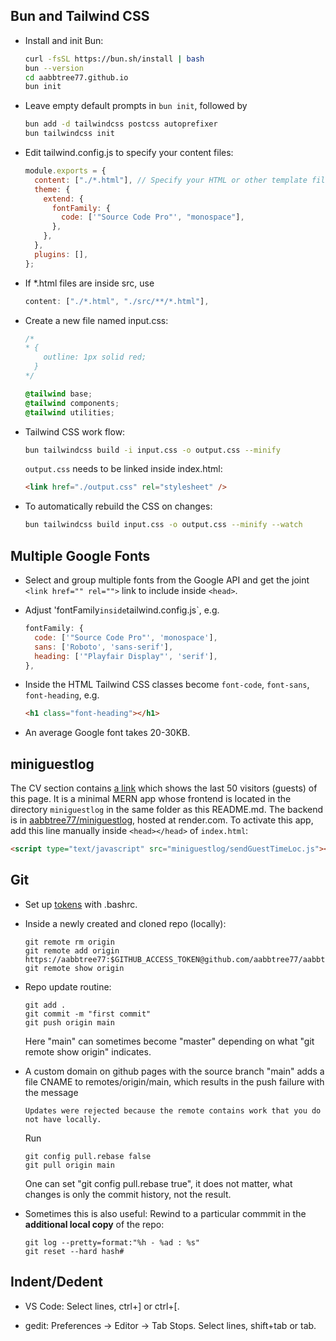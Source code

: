 ## Bun and Tailwind CSS

- Install and init Bun:

  ```bash
  curl -fsSL https://bun.sh/install | bash
  bun --version
  cd aabbtree77.github.io
  bun init
  ```

- Leave empty default prompts in `bun init`, followed by

  ```bash
  bun add -d tailwindcss postcss autoprefixer
  bun tailwindcss init
  ```

- Edit tailwind.config.js to specify your content files:

  ```javascript
  module.exports = {
    content: ["./*.html"], // Specify your HTML or other template files here
    theme: {
      extend: {
        fontFamily: {
          code: ['"Source Code Pro"', "monospace"],
        },
      },
    },
    plugins: [],
  };
  ```

- If \*.html files are inside src, use

  ```javascript
  content: ["./*.html", "./src/**/*.html"],
  ```

- Create a new file named input.css:

  ```css
  /*
  * {
      outline: 1px solid red;
    }
  */

  @tailwind base;
  @tailwind components;
  @tailwind utilities;
  ```

- Tailwind CSS work flow:

  ```bash
  bun tailwindcss build -i input.css -o output.css --minify
  ```

  `output.css` needs to be linked inside index.html:

  ```html
  <link href="./output.css" rel="stylesheet" />
  ```

- To automatically rebuild the CSS on changes:

  ```bash
  bun tailwindcss build input.css -o output.css --minify --watch
  ```

## Multiple Google Fonts

- Select and group multiple fonts from the Google API and get the joint `<link href="" rel="">` link to include inside `<head>`.

- Adjust 'fontFamily`inside`tailwind.config.js`, e.g.

  ```javascript
  fontFamily: {
    code: ['"Source Code Pro"', 'monospace'],
    sans: ['Roboto', 'sans-serif'],
    heading: ['"Playfair Display"', 'serif'],
  },
  ```

- Inside the HTML Tailwind CSS classes become `font-code`, `font-sans`, `font-heading`, e.g.

  ```html
  <h1 class="font-heading"></h1>
  ```

- An average Google font takes 20-30KB.  

## miniguestlog

The CV section contains [a link](https://aabbtree77.github.io/miniguestlog/loadGuestsSpinner.html) which shows the last 50 visitors (guests) of this page. It is a minimal MERN app whose frontend is located in the directory `miniguestlog` in the same folder as this README.md. The backend is in [aabbtree77/miniguestlog](https://github.com/aabbtree77/miniguestlog), hosted at render.com. To activate this app, add this line manually inside `<head></head>` of `index.html`:

```html
<script type="text/javascript" src="miniguestlog/sendGuestTimeLoc.js"></script>
```

## Git

- Set up [tokens](http://www.compciv.org/recipes/devops/git-and-github-setup/) with .bashrc.

- Inside a newly created and cloned repo (locally):

  ```console
  git remote rm origin
  git remote add origin https://aabbtree77:$GITHUB_ACCESS_TOKEN@github.com/aabbtree77/aabbtree77.github.io.git
  git remote show origin
  ```

- Repo update routine:

  ```console
  git add .
  git commit -m "first commit"
  git push origin main
  ```

  Here "main" can sometimes become "master" depending on what "git remote show origin" indicates.

- A custom domain on github pages with the source branch "main" adds a file CNAME to remotes/origin/main, which results in the push failure with the message

  ```
  Updates were rejected because the remote contains work that you do not have locally.
  ```

  Run

  ```
  git config pull.rebase false
  git pull origin main
  ```

  One can set "git config pull.rebase true", it does not matter, what changes is only the commit history, not the result.

- Sometimes this is also useful: Rewind to a particular commmit in the **additional local copy** of the repo:

  ```console
  git log --pretty=format:"%h - %ad : %s"
  git reset --hard hash#
  ```

## Indent/Dedent

- VS Code: Select lines, ctrl+] or ctrl+[.

- gedit: Preferences -> Editor -> Tab Stops. Select lines, shift+tab or tab.
